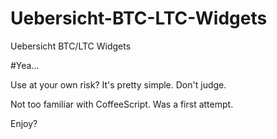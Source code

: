 Uebersicht-BTC-LTC-Widgets
==========================

Uebersicht BTC/LTC Widgets

#Yea...

Use at your own risk? It's pretty simple. Don't judge.

Not too familiar with CoffeeScript. Was a first attempt.

Enjoy?

